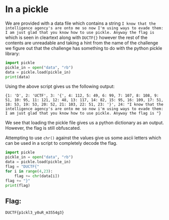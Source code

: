 # In a pickle
We are provided with a data file which contains a string `I know that the intelligence agency's are onto me so now I'm using ways to evade them: I am just glad that you know how to use pickle. Anyway the flag is` which is seen in cleartext along with `DUCTF{}` however the rest of the contents are unreadable and taking a hint from the name of the challenge we figure out that the challenge has something to do with the python pickle library:

```python
import pickle
pickle_in = open("data", "rb")
data = pickle.load(pickle_in)
print(data)
```

Using the above script gives us the following output:

```
{1: 'D', 2: 'UCTF', 3: '{', 4: 112, 5: 49, 6: 99, 7: 107, 8: 108, 9: 51, 10: 95, 11: 121, 12: 48, 13: 117, 14: 82, 15: 95, 16: 109, 17: 51, 18: 53, 19: 53, 20: 52, 21: 103, 22: 51, 23: '}', 24: "I know that the intelligence agency's are onto me so now i'm using ways to evade them: I am just glad that you know how to use pickle. Anyway the flag is "}
```

We see that loading the pickle file gives us a python dictionary as an output. However, the flag is still obfuscated.

Attempting to use `chr()` against the values give us some ascii letters which can be used in a script to completely decode the flag.

```python
import pickle
pickle_in = open("data", "rb")
data = pickle.load(pickle_in)
flag = "DUCTF{"
for i in range(4,23):
	flag += chr(data[i])
flag += "}"
print(flag)
```

## Flag:

```
DUCTF{p1ckl3_y0uR_m3554g3}
```

